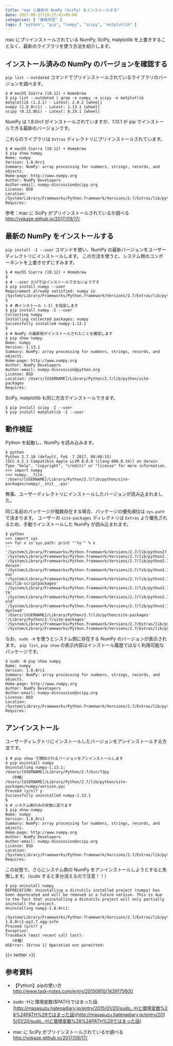 ```yaml
---
title: "mac に最新の NumPy (SciPy) をインストールする"
date: 2017-09-27T19:27:42+09:00
categories: [ "機械学習" ]
tags: [ "python", "pip", "numpy", "scipy", "matplotlib" ]
---
```


mac にプリインストールされている NumPy, SciPy, matplotlib を上書きすることなく、最新のライブラリを使う方法を紹介します。

## インストール済みの NumPy のバージョンを確認する

`pip list --outdated` コマンドでプリインストールされているライブラリのバージョンを調べます。

```console
$ # macOS Sierra (10.12) + Homebrew
$ pip list --outdated | grep -e numpy -e scipy -e matplotlib
matplotlib (1.3.1) - Latest: 2.0.2 [wheel]
numpy (1.8.0rc1) - Latest: 1.13.1 [wheel]
scipy (0.13.0b1) - Latest: 0.19.1 [wheel]
```

NumPy は 1.8.0rc1 がインストールされていますが、1.13.1 が pip でインストールできる最新のバージョンです。

これらのライブラリは `Extras` ディレクトリにプリインストールされています。

```console
$ # macOS Sierra (10.12) + Homebrew
$ pip show numpy
Name: numpy
Version: 1.8.0rc1
Summary: NumPy: array processing for numbers, strings, records, and objects.
Home-page: http://www.numpy.org
Author: NumPy Developers
Author-email: numpy-discussion@scipy.org
License: BSD
Location: /System/Library/Frameworks/Python.framework/Versions/2.7/Extras/lib/python
Requires:
```

参考：mac に SciPy がプリインストールされているか調べる<br />
<span style="word-break: break-all;">
http://yokaze.github.io/2017/09/17/
</span>

## 最新の NumPy をインストールする

`pip install -I --user` コマンドを使い、NumPy の最新バージョンをユーザーディレクトリにインストールします。
この方法を使うと、システム側のコンポーネントを上書きせずにすみます。

```console
$ # macOS Sierra (10.12) + Homebrew
$
$ # --user だけではインストールできないようです
$ pip install numpy --user
Requirement already satisfied: numpy in /System/Library/Frameworks/Python.framework/Versions/2.7/Extras/lib/python
$
$ # 再インストール (-I) を指定します
$ pip install numpy -I --user
Collecting numpy
Installing collected packages: numpy
Successfully installed numpy-1.13.1
$
$ # NumPy の最新版がインストールされたことを確認します
$ pip show numpy
Name: numpy
Version: 1.13.1
Summary: NumPy: array processing for numbers, strings, records, and objects.
Home-page: http://www.numpy.org
Author: NumPy Developers
Author-email: numpy-discussion@python.org
License: BSD
Location: /Users/[USERNAME]/Library/Python/2.7/lib/python/site-packages
Requires:
```

SciPy, matplotlib も同じ方法でインストールできます。

```console
$ pip install scipy -I --user
$ pip install matplotlib -I --user
```

## 動作検証

Python を起動し、NumPy を読み込みます。

```console
$ python
Python 2.7.10 (default, Feb  7 2017, 00:08:15)
[GCC 4.2.1 Compatible Apple LLVM 8.0.0 (clang-800.0.34)] on darwin
Type "help", "copyright", "credits" or "license" for more information.
>>> import numpy
>>> numpy.__file__
'/Users/[USERNAME]/Library/Python/2.7/lib/python/site-packages/numpy/__init__.pyc'
```

無事、ユーザーディレクトリにインストールしたバージョンが読み込まれました。

同じ名前のパッケージが複数存在する場合、パッケージの優先順位は `sys.path` で決まります。
ユーザーの `site-packages` ディレクトリは `Extras` より優先されるため、手動でインストールした NumPy が読み込まれます。

```console
$ python
>>> import sys
>>> for x in sys.path: print "'%s'" % x
''
'/System/Library/Frameworks/Python.framework/Versions/2.7/lib/python27.zip'
'/System/Library/Frameworks/Python.framework/Versions/2.7/lib/python2.7'
'/System/Library/Frameworks/Python.framework/Versions/2.7/lib/python2.7/plat-darwin'
'/System/Library/Frameworks/Python.framework/Versions/2.7/lib/python2.7/plat-mac'
'/System/Library/Frameworks/Python.framework/Versions/2.7/lib/python2.7/plat-mac/lib-scriptpackages'
'/System/Library/Frameworks/Python.framework/Versions/2.7/lib/python2.7/lib-tk'
'/System/Library/Frameworks/Python.framework/Versions/2.7/lib/python2.7/lib-old'
'/System/Library/Frameworks/Python.framework/Versions/2.7/lib/python2.7/lib-dynload'
'/Users/[USERNAME]/Library/Python/2.7/lib/python/site-packages'
'/Library/Python/2.7/site-packages'
'/System/Library/Frameworks/Python.framework/Versions/2.7/Extras/lib/python'
'/System/Library/Frameworks/Python.framework/Versions/2.7/Extras/lib/python/PyObjC'
```

なお、`sudo -H` を使うとシステム側に存在する NumPy のバージョンが表示されます。
`pip list`, `pip show` の表示内容はインストール履歴ではなく利用可能なパッケージです。

```console
$ sudo -H pip show numpy
Name: numpy
Version: 1.8.0rc1
Summary: NumPy: array processing for numbers, strings, records, and objects.
Home-page: http://www.numpy.org
Author: NumPy Developers
Author-email: numpy-discussion@scipy.org
License: BSD
Location: /System/Library/Frameworks/Python.framework/Versions/2.7/Extras/lib/python
Requires:
```

## アンインストール

ユーザーディレクトリにインストールしたバージョンをアンインストールする方法です。

```console
$ # pip show で検知されるバージョンをアンインストールします
$ pip uninstall numpy
Uninstalling numpy-1.13.1:
/Users/[USERNAME]/Library/Python/2.7/bin/f2py
  （中略）
/Users/[USERNAME]/Library/Python/2.7/lib/python/site-packages/numpy/version.pyc
Proceed (y/n)? y
Successfully uninstalled numpy-1.13.1
$
$ # システム側のみの状態に戻ります
$ pip show numpy
Name: numpy
Version: 1.8.0rc1
Summary: NumPy: array processing for numbers, strings, records, and objects.
Home-page: http://www.numpy.org
Author: NumPy Developers
Author-email: numpy-discussion@scipy.org
License: BSD
Location: /System/Library/Frameworks/Python.framework/Versions/2.7/Extras/lib/python
Requires:
```

この状態で、さらにシステム側の NumPy をアンインストールしようとすると失敗します。（sudo すると多分消えるので注意！！）

```console
$ pip uninstall numpy
DEPRECATION: Uninstalling a distutils installed project (numpy) has been deprecated and will be removed in a future version. This is due to the fact that uninstalling a distutils project will only partially uninstall the project.
Uninstalling numpy-1.8.0rc1:
  /System/Library/Frameworks/Python.framework/Versions/2.7/Extras/lib/python/numpy-1.8.0rc1-py2.7.egg-info
Proceed (y/n)? y
Exception:
Traceback (most recent call last):
  （中略）
OSError: [Errno 1] Operation not permitted:
```

{{< twitter >}}

## 参考資料
- 【Python】pipの使い方<br />
  <span style="word-break: break-all;">
  http://www.task-notes.com/entry/20150810/1439175600
  </span>

- sudo -Hと環境変数($PATH)ではまった話<br />
  <span style="word-break: break-all;">
  [http://masasuzu.hatenadiary.jp/entry/2015/01/20/sudo_-Hと環境変数%28%24PATH%29ではまった話](http://masasuzu.hatenadiary.jp/entry/2015/01/20/sudo_-Hと環境変数%28%24PATH%29ではまった話)
  </span>

- mac に SciPy がプリインストールされているか調べる<br />
  <span style="word-break: break-all;">
  http://yokaze.github.io/2017/09/17/
  </span>
